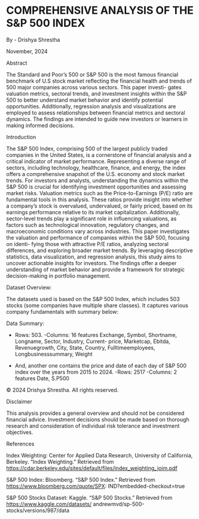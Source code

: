 # COMPREHENSIVE ANALYSIS OF THE S&P 500 INDEX

By - Drishya Shrestha 

November, 2024

Abstract

The Standard and Poor’s 500 or S&P 500 is the most famous financial benchmark of U.S stock market reflecting the financial health and trends of 500 major companies across various sectors. This paper investi- gates valuation metrics, sectoral trends, and investment insights within the S&P 500 to better understand market behavior and identify potential opportunities. Additionally, regression analysis and visualizations are employed to assess relationships between financial metrics and sectoral dynamics. The findings are intended to guide new investors or learners in making informed decisions.

Introduction

The S&P 500 Index, comprising 500 of the largest publicly traded companies in the United States, is a cornerstone of financial analysis and a critical indicator of market performance. Representing a diverse range of sectors, including technology, healthcare, finance, and energy, the index offers a comprehensive snapshot of the U.S. economy and stock market trends. For investors and analysts, understanding the dynamics within the S&P 500 is crucial for identifying investment opportunities and assessing market risks.
Valuation metrics such as the Price-to-Earnings (P/E) ratio are fundamental tools in this analysis. These ratios provide insight into whether a company’s stock is overvalued, undervalued, or fairly priced, based on its earnings performance relative to its market capitalization. Additionally, sector-level trends play a significant role in influencing valuations, as factors such as technological innovation, regulatory changes, and macroeconomic conditions vary across industries.
This paper investigates the valuation and performance of companies within the S&P 500, focusing on identi- fying those with attractive P/E ratios, analyzing sectoral differences, and exploring broader market trends. By leveraging descriptive statistics, data visualization, and regression analysis, this study aims to uncover actionable insights for investors. The findings offer a deeper understanding of market behavior and provide a framework for strategic decision-making in portfolio management.

Dataset Overview:

The datasets used is based on the S&P 500 Index, which includes 503 stocks (some companies have multiple share classes). It captures various company fundamentals with summary below:

Data Summary:

- Rows: 503. -Columns: 16 features Exchange, Symbol, Shortname, Longname, Sector, Industry, Current- price, Marketcap, Ebitda, Revenuegrowth, City, State, Country, Fulltimeemployees, Longbusinesssummary, Weight

- And, another one contains the price and date of each day of S&P 500 index over the years from 2015 to 2024. -Rows: 2517 -Columns: 2 features Date, S.P500



© 2024 Drishya Shrestha. All rights reserved.  

Disclaimer

This analysis provides a general overview and should not be considered financial advice. Investment decisions should be made based on thorough research and consideration of individual risk tolerance and investment objectives.


References

Index Weighting: Center for Applied Data Research, University of California, Berkeley. “Index Weighting.” Retrieved from 
https://cdar.berkeley.edu/sites/default/files/index_weighting_joim.pdf

S&P 500 Index: Bloomberg. “S&P 500 Index.” Retrieved from https://www.bloomberg.com/quote/SPX: IND?embedded-checkout=true

S&P 500 Stocks Dataset: Kaggle. “S&P 500 Stocks.” Retrieved from https://www.kaggle.com/datasets/ andrewmvd/sp-500-stocks/versions/987/data

